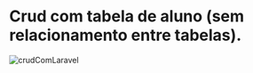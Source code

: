 # Crud com tabela de aluno (sem relacionamento entre tabelas).

![crudComLaravel](https://user-images.githubusercontent.com/58946493/124365442-6b2a5c80-dc1e-11eb-93ef-0f4c5349f643.PNG)



